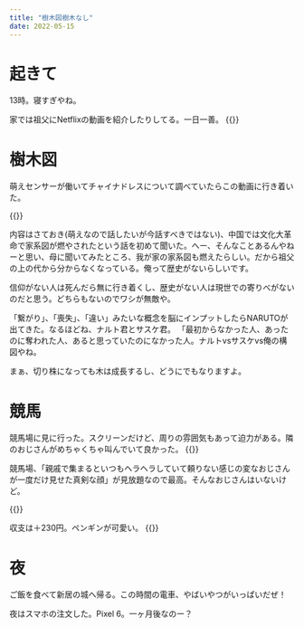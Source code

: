 ```yaml
---
title: "樹木図樹木なし"
date: 2022-05-15
---
```


# 起きて
13時。寝すぎやね。

家では祖父にNetflixの動画を紹介したりしてる。一日一善。
{{<tweet user="dango_bot" id="1525772183514927104">}}


# 樹木図
萌えセンサーが働いてチャイナドレスについて調べていたらこの動画に行き着いた。

{{<youtube fjOGvFaBLdI>}}

内容はさておき(萌えなので話したいが今話すべきではない)、中国では文化大革命で家系図が燃やされたという話を初めて聞いた。へー、そんなことあるんやねーと思い、母に聞いてみたところ、我が家の家系図も燃えたらしい。だから祖父の上の代から分からなくなっている。俺って歴史がないらしいです。

信仰がない人は死んだら無に行き着くし、歴史がない人は現世での寄りべがないのだと思う。どちらもないのでワシが無敵や。

「繋がり」、「喪失」、「違い」みたいな概念を脳にインプットしたらNARUTOが出てきた。なるほどね、ナルト君とサスケ君。
「最初からなかった人、あったのに奪われた人、あると思っていたのになかった人。ナルトvsサスケvs俺の構図やね。

まぁ、切り株になっても木は成長するし、どうにでもなりますよ。

# 競馬
競馬場に見に行った。スクリーンだけど、周りの雰囲気もあって迫力がある。隣のおじさんがめちゃくちゃ叫んでいて良かった。
{{<tweet user="dango_bot" id="1525728238458511360">}}

競馬場、「親戚で集まるといつもヘラヘラしていて頼りない感じの変なおじさんが一度だけ見せた真剣な顔」が見放題なので最高。そんなおじさんはいないけど。

{{<tweet user="dango_bot" id="1525734773997522949">}}

収支は＋230円。ペンギンが可愛い。
{{<tweet user="dango_bot" id="1526131538320306176">}}
# 夜
ご飯を食べて新居の城へ帰る。この時間の電車、やばいやつがいっぱいだぜ！

夜はスマホの注文した。Pixel 6。一ヶ月後なのー？
